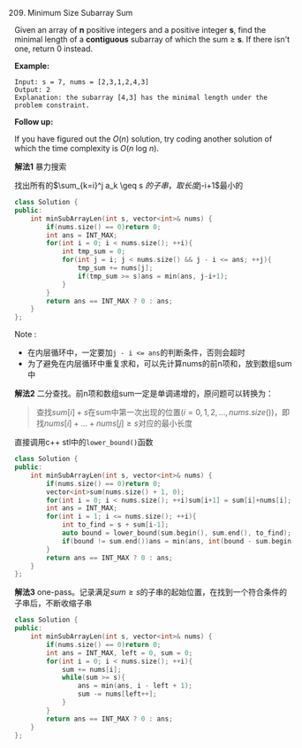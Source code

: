 209. Minimum Size Subarray Sum

Given an array of **n** positive integers and a positive integer **s**, find the minimal length of a **contiguous** subarray of which the sum ≥ **s**. If there isn't one, return 0 instead.

**Example:** 

```
Input: s = 7, nums = [2,3,1,2,4,3]
Output: 2
Explanation: the subarray [4,3] has the minimal length under the problem constraint.
```

**Follow up:**

If you have figured out the *O*(*n*) solution, try coding another solution of which the time complexity is *O*(*n* log *n*). 

**解法1**	暴力搜索

找出所有的$\sum_{k=i}^j a_k \geq s $的子串，取长度$j-i+1$最小的

```c++
class Solution {
public:
    int minSubArrayLen(int s, vector<int>& nums) {
        if(nums.size() == 0)return 0;
        int ans = INT_MAX;
        for(int i = 0; i < nums.size(); ++i){
            int tmp_sum = 0;
            for(int j = i; j < nums.size() && j - i <= ans; ++j){
                tmp_sum += nums[j];
                if(tmp_sum >= s)ans = min(ans, j-i+1);
            }
        }
        return ans == INT_MAX ? 0 : ans;
    }
};
```

Note : 

+ 在内层循环中，一定要加`j - i <= ans`的判断条件，否则会超时
+ 为了避免在内层循环中重复求和，可以先计算nums的前n项和，放到数组sum中



**解法2**	二分查找。前n项和数组sum一定是单调递增的，原问题可以转换为：

> 查找$sum[i] + s$在sum中第一次出现的位置$(i = 0, 1, 2, ..., nums.size())$，即找$nums[i] + ... + nums[j] \geq s$对应的最小长度

直接调用c++ stl中的`lower_bound()`函数

```c++
class Solution {
public:
    int minSubArrayLen(int s, vector<int>& nums) {
        if(nums.size() == 0)return 0;
        vector<int>sum(nums.size() + 1, 0);
        for(int i = 0; i < nums.size(); ++i)sum[i+1] = sum[i]+nums[i];
        int ans = INT_MAX;
        for(int i = 1; i <= nums.size(); ++i){
            int to_find = s + sum[i-1];
            auto bound = lower_bound(sum.begin(), sum.end(), to_find);
            if(bound != sum.end())ans = min(ans, int(bound - sum.begin()) - i + 1);
        }
        return ans == INT_MAX ? 0 : ans;
    }
};
```

**解法3**	one-pass。记录满足$sum \geq s$的子串的起始位置，在找到一个符合条件的子串后，不断收缩子串

```c++
class Solution {
public:
    int minSubArrayLen(int s, vector<int>& nums) {
        if(nums.size() == 0)return 0;
        int ans = INT_MAX, left = 0, sum = 0;
        for(int i = 0; i < nums.size(); ++i){
            sum += nums[i];
            while(sum >= s){
                ans = min(ans, i - left + 1);
                sum -= nums[left++];
            }
        }
        return ans == INT_MAX ? 0 : ans;
    }
};
```

